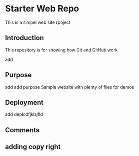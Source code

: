 # Starter Web Repo

This is a simpel web site rpoject 
## Introduction

This repository is for showing how Git and GitHub work

add

## Purpose

add 
add purpose
Sample website with plenty of files for demos

## Deployment
add deplodfjklajfld

## Comments

## adding copy right

